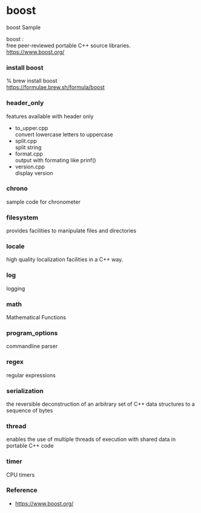 boost
===============

boost Sample <br/>


boost : <br/>
free peer-reviewed portable C++ source libraries.<br/>
https://www.boost.org/ <br/>


###  install boost
% brew install boost <br/>
https://formulae.brew.sh/formula/boost <br/>


### header_only
features available with header only <br/>
- to_upper.cpp <br/>
convert lowercase letters to uppercase <br/>
- split.cpp <br/>
split string <br/>
- format.cpp  <br/>
output with formating like prinf()  <br/>
- version.cpp <br/>
display version <br/>


### chrono
sample code for chronometer <br/>

### filesystem
 provides facilities to manipulate files and directories <br/>

### locale
high quality localization facilities in a C++ way.  <br/>

### log
logging <br/>

### math
Mathematical Functions <br/>


### program_options
commandline parser <br/>

### regex
regular expressions

### serialization
the reversible deconstruction of an arbitrary set of C++ data structures to a sequence of bytes <br/>

### thread
enables the use of multiple threads of execution with shared data in portable C++ code <br/>

### timer
CPU timers

### Reference <br/>
- https://www.boost.org/

